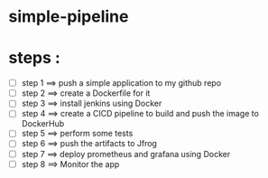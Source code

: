 # simple-pipeline
# steps : 
 * [ ] step 1 ==> push a simple application to my github repo
 * [ ] step 2 ==> create a Dockerfile for it
 * [ ] step 3 ==> install jenkins using Docker
 * [ ] step 4 ==> create a CICD pipeline to build and push the image to DockerHub
 * [ ] step 5 ==> perform some tests
 * [ ] step 6 ==> push the artifacts to Jfrog
 * [ ] step 7 ==> deploy prometheus and grafana using Docker 
 * [ ] step 8 ==> Monitor the app 